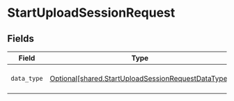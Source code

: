 # StartUploadSessionRequest


## Fields

| Field                                                                                                          | Type                                                                                                           | Required                                                                                                       | Description                                                                                                    |
| -------------------------------------------------------------------------------------------------------------- | -------------------------------------------------------------------------------------------------------------- | -------------------------------------------------------------------------------------------------------------- | -------------------------------------------------------------------------------------------------------------- |
| `data_type`                                                                                                    | [Optional[shared.StartUploadSessionRequestDataType]](../../models/shared/startuploadsessionrequestdatatype.md) | :heavy_minus_sign:                                                                                             | A key for a Codat data type.                                                                                   |